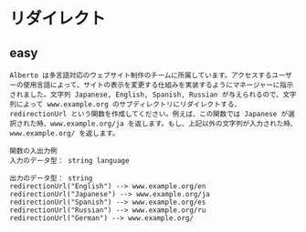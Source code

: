 # リダイレクト
## easy
    Alberto は多言語対応のウェブサイト制作のチームに所属しています。アクセスするユーザーの使用言語によって、サイトの表示を変更する仕組みを実装するようにマネージャーに指示されました。文字列 Japanese, English, Spanish, Russian が与えられるので、文字列によって www.example.org のサブディレクトリにリダイレクトする、redirectionUrl という関数を作成してください。例えば、この関数では Japanese が選択された時、www.example.org/ja を返します。もし、上記以外の文字列が入力された時、www.example.org/ を返します。

```
関数の入出力例
入力のデータ型： string language

出力のデータ型： string
redirectionUrl("English") --> www.example.org/en
redirectionUrl("Japanese") --> www.example.org/ja
redirectionUrl("Spanish") --> www.example.org/es
redirectionUrl("Russian") --> www.example.org/ru
redirectionUrl("German") --> www.example.org/
```